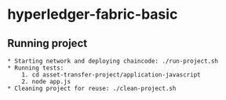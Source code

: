 # hyperledger-fabric-basic

## Running project

    * Starting network and deploying chaincode: ./run-project.sh
    * Running tests:
        1. cd asset-transfer-project/application-javascript
        2. node app.js
    * Cleaning project for reuse: ./clean-project.sh
